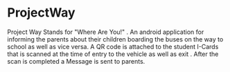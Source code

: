 # ProjectWay
Project Way Stands for "Where Are You!" . An android application for informing the parents about their children boarding the buses on the way to school as well as vice versa. A QR code is attached to the student I-Cards that is scanned at the time of entry to the vehicle as well as exit . After the scan is completed a Message is sent to parents.
